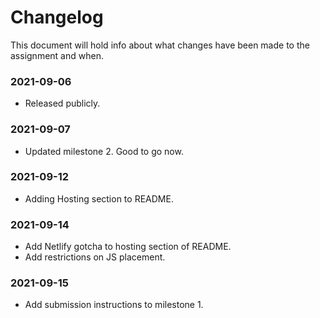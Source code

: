 # Changelog

This document will hold info about what changes have been made to the assignment and when.

### 2021-09-06

- Released publicly.

### 2021-09-07

- Updated milestone 2. Good to go now.

### 2021-09-12

- Adding Hosting section to README.

### 2021-09-14

- Add Netlify gotcha to hosting section of README.
- Add restrictions on JS placement.

### 2021-09-15

- Add submission instructions to milestone 1.

